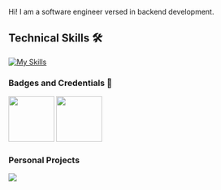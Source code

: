 Hi! I am a software engineer versed in backend development.


## Technical Skills 🛠️
[![My Skills](https://skillicons.dev/icons?i=java,spring,javascript,nodejs,nestjs,express,python,cs,dotnet,postgresql,mongodb,mysql,git,gitlab,aws,gcp,docker&theme=dark)](https://skillicons.dev)

### Badges and Credentials 🔰

<div>
<a href="https://www.credential.net/b0ed051a-eaf6-41ee-8446-a866821f4e03#gs.4h6hbq"><img src="https://arki1.com/wp-content/uploads/2022/02/certificate-cloud-digital-leader-google-cloud.png" width=90 height=90/></a>
<a href="https://www.credly.com/earner/earned/badge/86e7bb21-9176-44b1-bb44-3750647dc605"><img src="https://images.credly.com/size/680x680/images/00634f82-b07f-4bbd-a6bb-53de397fc3a6/image.png" width=90 height=90/></a>

### Personal Projects
<a  href="https://github.com/mayumisiano/microeletronica">
  <img align="center" src="https://github-readme-stats.vercel.app/api/pin/?username=mayumisiano&repo=microeletronica&show_icons=true&line_height=35&title_color=e6e7e8&text_color=e6e7e8&icon_color=e6e7e8&bg_color=212224"/>
</a>
